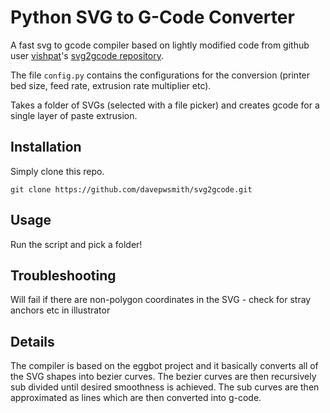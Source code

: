 # Python SVG to G-Code Converter
A fast svg to gcode compiler based on lightly modified code from github user [vishpat](https://github.com/vishpat)'s [svg2gcode repository](https://github.com/vishpat/svg2gcode).

The file `config.py` contains the configurations for the conversion (printer bed size, feed rate, extrusion rate multiplier etc).

Takes a folder of SVGs (selected with a file picker) and creates gcode for a single layer of paste extrusion.

## Installation
Simply clone this repo.
```
git clone https://github.com/davepwsmith/svg2gcode.git
```

## Usage
Run the script and pick a folder!

## Troubleshooting
Will fail if there are non-polygon coordinates in the SVG - check for stray anchors etc in illustrator

## Details
The compiler is based on the eggbot project and it basically converts all of the SVG shapes into bezier curves. The bezier curves are then recursively sub divided until desired smoothness is achieved. The sub curves are then approximated as lines which are then converted into g-code.
